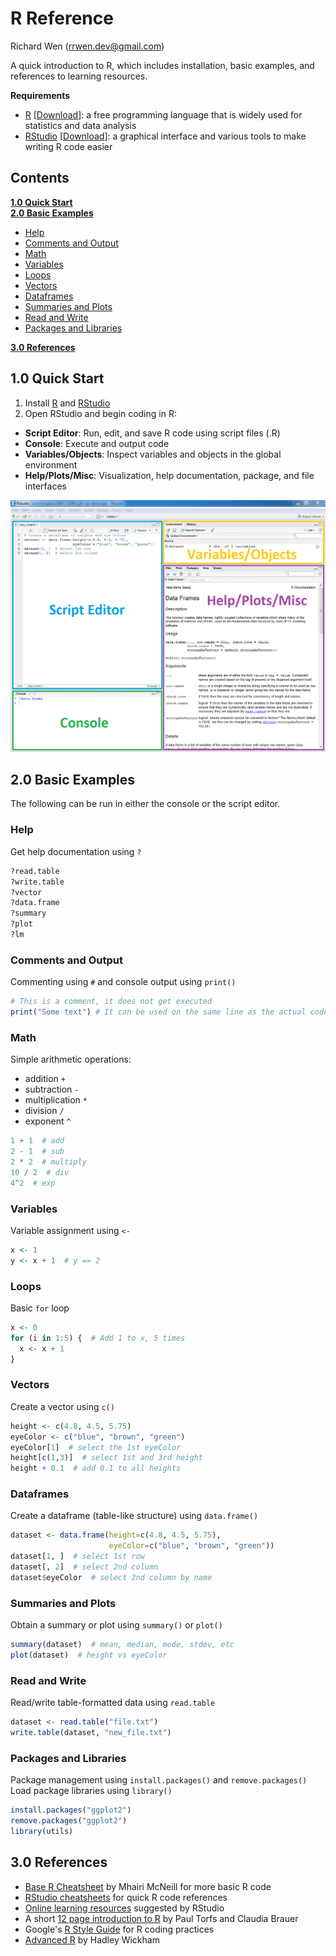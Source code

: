 # R Reference
  
  
Richard Wen (rrwen.dev@gmail.com)  
  
A quick introduction to R, which includes installation, basic examples, and references to learning resources.  

**Requirements**
* [R](https://www.r-project.org/) [[Download](http://cran.r-project.org/mirrors.html)]: a free programming language that is widely used for statistics and data analysis
* [RStudio](https://www.rstudio.com/products/rstudio/) [[Download](https://www.rstudio.com/products/rstudio/download2/#download)]: a graphical interface and various tools to make writing R code easier

## Contents
**[1.0 Quick Start](https://github.com/rrwen/r-reference#10-quick-start)**  
**[2.0 Basic Examples](https://github.com/rrwen/r-reference#20-basic-examples)**  
* [Help](https://github.com/rrwen/r-reference#help)  
* [Comments and Output](https://github.com/rrwen/r-reference#comments-and-output)  
* [Math](https://github.com/rrwen/r-reference#math)  
* [Variables](https://github.com/rrwen/r-reference#variables)  
* [Loops](https://github.com/rrwen/r-reference#loops)  
* [Vectors](https://github.com/rrwen/r-reference#vectors)  
* [Dataframes](https://github.com/rrwen/r-reference#dataframes)  
* [Summaries and Plots](https://github.com/rrwen/r-reference#summaries-and-plots)  
* [Read and Write](https://github.com/rrwen/r-reference#read-and-write)  
* [Packages and Libraries](https://github.com/rrwen/r-reference#packages-and-libraries)  
  
**[3.0 References](https://github.com/rrwen/r-reference#30-references)**  
  
## 1.0 Quick Start
1. Install [R](http://cran.r-project.org/mirrors.html) and [RStudio](https://www.rstudio.com/products/rstudio/download2/#download)
2. Open RStudio and begin coding in R:  
  * **Script Editor**: Run, edit, and save R code using script files (.R)  
  * **Console**: Execute and output code  
  * **Variables/Objects**: Inspect variables and objects in the global environment  
  * **Help/Plots/Misc**: Visualization, help documentation, package, and file interfaces 
  
<img src="https://github.com/rrwen/r-reference/blob/intro/ui.PNG"  width="800;"/>

## 2.0 Basic Examples
The following can be run in either the console or the script editor.

### Help
Get help documentation using `?`
```r
?read.table
?write.table
?vector
?data.frame
?summary
?plot
?lm
```

### Comments and Output
Commenting using `#` and console output using `print()`
```r
# This is a comment, it does not get executed
print("Some text") # It can be used on the same line as the actual code
```

### Math
Simple arithmetic operations:
* addition `+`
* subtraction `-`
* multiplication `*`
* division `/`
* exponent `^`
```r
1 + 1  # add
2 - 1  # sub
2 * 2  # multiply
10 / 2  # div
4^2  # exp
```

### Variables
Variable assignment using `<-`
```r
x <- 1
y <- x + 1  # y == 2
```

### Loops
Basic `for` loop
```r
x <- 0
for (i in 1:5) {  # Add 1 to x, 5 times
  x <- x + 1
}
```

### Vectors
Create a vector using `c()`
```r
height <- c(4.8, 4.5, 5.75)
eyeColor <- c("blue", "brown", "green")
eyeColor[1]  # select the 1st eyeColor
height[c(1,3)]  # select 1st and 3rd height
height + 0.1  # add 0.1 to all heights
```

### Dataframes
Create a dataframe (table-like structure) using `data.frame()`
```r
dataset <- data.frame(height=c(4.8, 4.5, 5.75),
                      eyeColor=c("blue", "brown", "green"))
dataset[1, ]  # select 1st row
dataset[, 2]  # select 2nd column
dataset$eyeColor  # select 2nd column by name
```

### Summaries and Plots
Obtain a summary or plot using `summary()` or `plot()`
```r
summary(dataset)  # mean, median, mode, stdev, etc
plot(dataset)  # height vs eyeColor
```

### Read and Write
Read/write table-formatted data using `read.table`
```r
dataset <- read.table("file.txt")
write.table(dataset, "new_file.txt")
```

### Packages and Libraries
Package management using `install.packages()` and `remove.packages()`  
Load package libraries using `library()`
```r
install.packages("ggplot2")
remove.packages("ggplot2")
library(utils)
```

## 3.0 References
* [Base R Cheatsheet](https://www.rstudio.com/wp-content/uploads/2016/06/r-cheat-sheet.pdf) by Mhairi McNeill for more basic R code
* [RStudio cheatsheets](https://www.rstudio.com/resources/cheatsheets/) for quick R code references
* [Online learning resources](https://www.rstudio.com/online-learning/#R) suggested by RStudio
* A short [12 page introduction to R](https://www.rstudio.com/resources/cheatsheets/) by Paul Torfs and Claudia Brauer
* Google's [R Style Guide](https://google.github.io/styleguide/Rguide.xml) for R coding practices
* [Advanced R](http://adv-r.had.co.nz/) by Hadley Wickham
